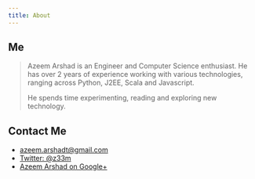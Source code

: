 ```yaml
---
title: About
---
```


Me
---

> Azeem Arshad is an Engineer and Computer Science enthusiast.
> He has over 2 years of experience working with various technologies,
> ranging across Python, J2EE, Scala and Javascript.
>
> He spends time experimenting, reading and exploring
> new technology.


Contact Me
----------

* <azeem.arshadt@gmail.com>
* [Twitter: @z33m](http://twitter.com/z33m)
* [Azeem Arshad on Google+](https://plus.google.com/u/0/111592491361543528476/about)
